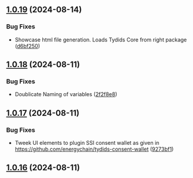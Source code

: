 ## [1.0.19](https://github.com/energychain/tydids-core/compare/v1.0.18...v1.0.19) (2024-08-14)

### Bug Fixes

* Showcase html file generation. Loads Tydids Core from right package ([d6bf250](https://github.com/energychain/tydids-core/commit/d6bf2509e69312d84cd4df860b8a83d94ab5fd7b))

## [1.0.18](https://github.com/energychain/tydids-core/compare/v1.0.17...v1.0.18) (2024-08-11)

### Bug Fixes

* Doublicate Naming of variables ([2f2f8e8](https://github.com/energychain/tydids-core/commit/2f2f8e8ff7cb35073e7d3c0d4ad5d9e96942acd0))

## [1.0.17](https://github.com/energychain/tydids-core/compare/v1.0.16...v1.0.17) (2024-08-11)

### Bug Fixes

* Tweek UI elements to plugin SSI consent wallet as given in https://github.com/energychain/tydids-consent-wallet ([9273bf1](https://github.com/energychain/tydids-core/commit/9273bf13abb913b60cd8e198008648b973977b63))

## [1.0.16](https://github.com/energychain/tydids-core/compare/v1.0.15...v1.0.16) (2024-08-11)

